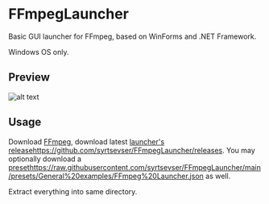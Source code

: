# FFmpegLauncher
Basic GUI launcher for FFmpeg, based on WinForms and .NET Framework.

Windows OS only.

## Preview
![alt text](https://raw.githubusercontent.com/syrtsevser/FFmpegLauncher/main/media/screenshot_1.png)

## Usage
Download [FFmpeg](https://github.com/BtbN/FFmpeg-Builds/releases), download latest [launcher's release](https://github.com/syrtsevser/FFmpegLauncher/releases)https://github.com/syrtsevser/FFmpegLauncher/releases. You may optionally download a [preset](https://raw.githubusercontent.com/syrtsevser/FFmpegLauncher/main/presets/General%20examples/FFmpeg%20Launcher.json)https://raw.githubusercontent.com/syrtsevser/FFmpegLauncher/main/presets/General%20examples/FFmpeg%20Launcher.json as well.

Extract everything into same directory.
